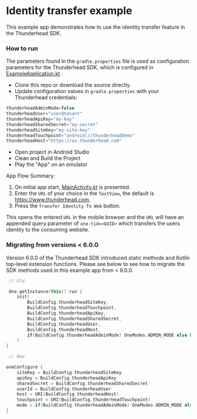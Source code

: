 # Identity transfer example

This example app demonstrates how to use the identity transfer feature in the Thunderhead SDK.  

### How to run

The parameters found in the `gradle.properties` file is used as configuration parameters for the Thunderhead SDK, which is configured in [ExampleApplication.kt](https://github.com/thunderheadone/one-sdk-android/blob/master/examples/identity-transfer-example/app/src/main/java/com/thunderhead/identitytransferexample/ExampleApplication.kt).

* Clone this repo or download the source directly.
* Update configuration values in `gradle.properties` with your Thunderhead credentials:
```java
thunderheadAdminMode=false
thunderheadUser="user@tenant"
thunderheadApiKey="my-key"
thunderheadSharedSecret="my-secret"
thunderheadSiteKey="my-site-key"
thunderheadTouchpoint="android://thunderheadDemo"
thunderheadHost="https://xx.thunderhead.com"
```
* Open project in Android Studio
* Clean and Build the Project
* Play the "App" on an emulator

App Flow Summary:
1. On initial app start, [MainActivity.kt](https://github.com/thunderheadone/one-sdk-android/blob/master/examples/identity-transfer-example/app/src/main/java/com/thunderhead/identitytransferexample/MainActivity.kt) is presented. 
2. Enter the `URL` of your choice in the `TextView`, the default is https://www.thunderhead.com.
3. Press the `Transfer Identity To Web`  button.

This opens the entered `URL` in the mobile browser and the `URL` will have an appended query parameter of `one-tid=<GUID>` which transfers the users identity to the consuming website.

### Migrating from versions < 6.0.0

Version 6.0.0 of the Thunderhead SDK introduced static methods and Kotlin top-level extension functions.
Please see below to see how to migrate the SDK methods used in this example app from < 6.0.0.  

```kotlin
 // Old 

 One.getInstance(this)?.run {
	init(
		BuildConfig.thunderheadSiteKey,
		BuildConfig.thunderheadTouchpoint,
		BuildConfig.thunderheadApiKey,
		BuildConfig.thunderheadSharedSecret,
		BuildConfig.thunderheadUser,
		BuildConfig.thunderheadHost,
		if(BuildConfig.thunderheadAdminMode) OneModes.ADMIN_MODE else OneModes.USER_MODE
	)
}
```

```kotlin
 // New 

oneConfigure {
	siteKey = BuildConfig.thunderheadSiteKey
	apiKey = BuildConfig.thunderheadApiKey
	sharedSecret = BuildConfig.thunderheadSharedSecret
	userId = BuildConfig.thunderheadUser
	host = URI(BuildConfig.thunderheadHost)
	touchpoint = URI(BuildConfig.thunderheadTouchpoint)
	mode = if(BuildConfig.thunderheadAdminMode) OneModes.ADMIN_MODE else OneModes.USER_MODE
}
```